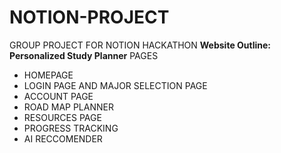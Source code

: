 # NOTION-PROJECT
GROUP PROJECT FOR NOTION HACKATHON
**Website Outline: Personalized Study Planner**
PAGES
- HOMEPAGE
- LOGIN PAGE AND MAJOR SELECTION PAGE
- ACCOUNT PAGE
- ROAD MAP PLANNER
- RESOURCES PAGE
- PROGRESS TRACKING
- AI RECCOMENDER
